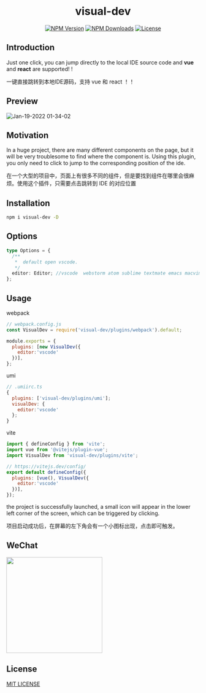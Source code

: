 <h1 align="center">visual-dev</h1>

<p align="center">
  <a href="https://www.npmjs.com/package/visual-dev" target="_blank" rel="noopener noreferrer"><img src="https://badgen.net/npm/v/visual-dev" alt="NPM Version" /></a>
  <a href="https://www.npmjs.com/package/visual-dev" target="_blank" rel="noopener noreferrer"><img src="https://badgen.net/npm/dt/visual-dev" alt="NPM Downloads" /></a>
  <!-- <a href="https://nodejs.org/" target="_blank" rel="noopener noreferrer"><img src="https://badgen.net/npm/node/visual-dev" alt="Node.js" /></a> -->
  <a href="https://github.com/wen-haoming/visual-dev/blob/master/LICENSE" target="_blank" rel="noopener noreferrer"><img src="https://badgen.net/github/license/wen-haoming/visual-dev" alt="License" /></a>
</p>

## Introduction

Just one click, you can jump directly to the local IDE source code and **vue** and **react** are supported! !


一键直接跳转到本地IDE源码，支持 vue 和 react ！！

## Preview

![Jan-19-2022 01-34-02](https://user-images.githubusercontent.com/42735363/149988859-8577c98f-74ef-4a36-81a1-682d0e405253.gif)

## Motivation

In a huge project, there are many different components on the page, but it will be very troublesome to find where the component is. Using this plugin, you only need to click to jump to the corresponding position of the ide.

在一个大型的项目中，页面上有很多不同的组件，但是要找到组件在哪里会很麻烦。使用这个插件，只需要点击跳转到 IDE 的对应位置

## Installation

```bash
npm i visual-dev -D
```

## Options

```typescript
type Options = {
  /**
   *  default open vscode.
   */
  editor: Editor; //vscode  webstorm atom sublime textmate emacs macvim phpstorm idea 支持多种编辑器，默认使用 vscode
};
```

## Usage

webpack

```js
// webpack.config.js
const VisualDev = require('visual-dev/plugins/webpack').default;

module.exports = {
  plugins: [new VisualDev({
    editor:'vscode'
  })],
};
```

umi

```js
// .umiirc.ts
{
  plugins: ['visual-dev/plugins/umi'];
  visualDev: {
    editor:'vscode'
  };
}
```

vite

```js
import { defineConfig } from 'vite';
import vue from '@vitejs/plugin-vue';
import VisualDev from 'visual-dev/plugins/vite';

// https://vitejs.dev/config/
export default defineConfig({
  plugins: [vue(), VisualDev({
    editor:'vscode'
  })],
});
```

the project is successfully launched, a small icon will appear in the lower left corner of the screen, which can be triggered by clicking.

项目启动成功后，在屏幕的左下角会有一个小图标出现，点击即可触发。

## WeChat 

<img width="250" src="https://user-images.githubusercontent.com/42735363/154826910-b45ca498-d83e-4053-9dd2-907d3ad4aab9.jpg" />

## License

[MIT LICENSE](./LICENSE)
